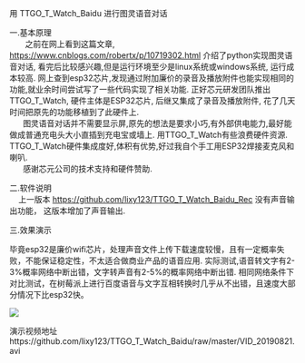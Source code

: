 用 TTGO_T_Watch_Baidu  进行图灵语音对话

一.基本原理 <br/>
&nbsp;&nbsp;&nbsp;&nbsp; &nbsp;&nbsp;之前在网上看到这篇文章, https://www.cnblogs.com/robertx/p/10719302.html 介绍了python实现图灵语音对话, 看完后比较感兴趣,但是运行环境至少是linux系统或windows系统, 运行成本较高. 网上查到esp32芯片,发现通过附加廉价的录音及播放附件也能实现相同的功能,就业余时间尝试写了一些代码实现了相关功能. 正好芯元研发团队推出TTGO_T_Watch, 硬件主体是ESP32芯片, 后继又集成了录音及播放附件, 花了几天时间把原先的功能移植到了此硬件上. 
<br/>
&nbsp;&nbsp;&nbsp;&nbsp;&nbsp;&nbsp;图灵语音对话并不需要显示屏,原先的想法是要求小巧,有外部供电能力,最好能做成普通充电头大小直插到充电宝或墙上. 
用TTGO_T_Watch有些浪费硬件资源.  TTGO_T_Watch硬件集成度好,体积有优势,好过我自个手工用ESP32焊接麦克风和喇叭.
<br/>&nbsp;&nbsp;&nbsp;&nbsp;&nbsp;&nbsp;感谢芯元公司的技术支持和硬件赞助.

二.软件说明 <br/>
&nbsp;&nbsp;&nbsp;&nbsp;上一版本 https://github.com/lixy123/TTGO_T_Watch_Baidu_Rec
没有声音输出功能， 这版本增加了声音输出.

三.效果演示 <br/>

毕竟esp32是廉价wifi芯片，处理声音文件上传下载速度较慢，且有一定概率失败，不能保证稳定性，不太适合做商业产品的语音应用. 实际测试,语音转文字有2-3%概率网络中断出错，文字转声音有2-5%的概率网络中断出错. 相同网络条件下对比测试，在树莓派上进行百度语音与文字互相转换时几乎从不出错，且速度大部分情况下比esp32快。


<p>
<img src= 'https://raw.githubusercontent.com/lixy123/TTGO_T_Watch_Baidu/master/t-watch.jpg' />
</p>
演示视频地址
   https://github.com/lixy123/TTGO_T_Watch_Baidu/raw/master/VID_20190821.avi
